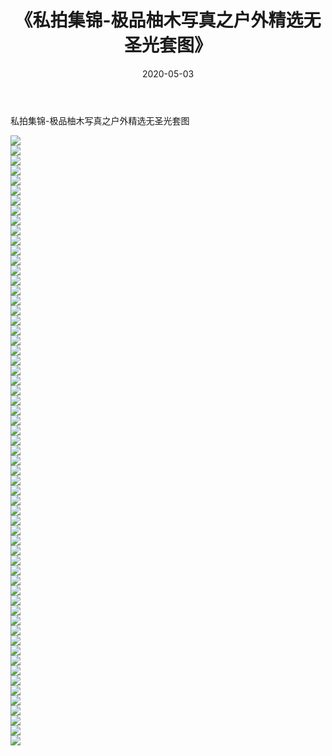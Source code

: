 ﻿---
layout: post
title:  《私拍集锦-极品柚木写真之户外精选无圣光套图》
date:   2020-05-03
img: http://imgx.orgx.ga/漏D/网络美图/2020/私拍集锦-极品柚木写真之户外精选无圣光套图/000.jpg
categories: [美女, 清纯, 唯美]
---

私拍集锦-极品柚木写真之户外精选无圣光套图

  ![](http://imgx.orgx.ga/漏D/网络美图/2020/私拍集锦-极品柚木写真之户外精选无圣光套图/001.jpg) <br> ![](http://imgx.orgx.ga/漏D/网络美图/2020/私拍集锦-极品柚木写真之户外精选无圣光套图/002.jpg) <br> ![](http://imgx.orgx.ga/漏D/网络美图/2020/私拍集锦-极品柚木写真之户外精选无圣光套图/003.jpg) <br> ![](http://imgx.orgx.ga/漏D/网络美图/2020/私拍集锦-极品柚木写真之户外精选无圣光套图/004.jpg) <br> ![](http://imgx.orgx.ga/漏D/网络美图/2020/私拍集锦-极品柚木写真之户外精选无圣光套图/005.jpg) <br> ![](http://imgx.orgx.ga/漏D/网络美图/2020/私拍集锦-极品柚木写真之户外精选无圣光套图/006.jpg) <br> ![](http://imgx.orgx.ga/漏D/网络美图/2020/私拍集锦-极品柚木写真之户外精选无圣光套图/007.jpg) <br> ![](http://imgx.orgx.ga/漏D/网络美图/2020/私拍集锦-极品柚木写真之户外精选无圣光套图/008.jpg) <br> ![](http://imgx.orgx.ga/漏D/网络美图/2020/私拍集锦-极品柚木写真之户外精选无圣光套图/009.jpg) <br> ![](http://imgx.orgx.ga/漏D/网络美图/2020/私拍集锦-极品柚木写真之户外精选无圣光套图/010.jpg) <br> ![](http://imgx.orgx.ga/漏D/网络美图/2020/私拍集锦-极品柚木写真之户外精选无圣光套图/011.jpg) <br> ![](http://imgx.orgx.ga/漏D/网络美图/2020/私拍集锦-极品柚木写真之户外精选无圣光套图/012.jpg) <br> ![](http://imgx.orgx.ga/漏D/网络美图/2020/私拍集锦-极品柚木写真之户外精选无圣光套图/013.jpg) <br> ![](http://imgx.orgx.ga/漏D/网络美图/2020/私拍集锦-极品柚木写真之户外精选无圣光套图/014.jpg) <br> ![](http://imgx.orgx.ga/漏D/网络美图/2020/私拍集锦-极品柚木写真之户外精选无圣光套图/015.jpg) <br> ![](http://imgx.orgx.ga/漏D/网络美图/2020/私拍集锦-极品柚木写真之户外精选无圣光套图/016.jpg) <br> ![](http://imgx.orgx.ga/漏D/网络美图/2020/私拍集锦-极品柚木写真之户外精选无圣光套图/017.jpg) <br> ![](http://imgx.orgx.ga/漏D/网络美图/2020/私拍集锦-极品柚木写真之户外精选无圣光套图/018.jpg) <br> ![](http://imgx.orgx.ga/漏D/网络美图/2020/私拍集锦-极品柚木写真之户外精选无圣光套图/019.jpg) <br> ![](http://imgx.orgx.ga/漏D/网络美图/2020/私拍集锦-极品柚木写真之户外精选无圣光套图/020.jpg) <br> ![](http://imgx.orgx.ga/漏D/网络美图/2020/私拍集锦-极品柚木写真之户外精选无圣光套图/021.jpg) <br> ![](http://imgx.orgx.ga/漏D/网络美图/2020/私拍集锦-极品柚木写真之户外精选无圣光套图/022.jpg) <br> ![](http://imgx.orgx.ga/漏D/网络美图/2020/私拍集锦-极品柚木写真之户外精选无圣光套图/023.jpg) <br> ![](http://imgx.orgx.ga/漏D/网络美图/2020/私拍集锦-极品柚木写真之户外精选无圣光套图/024.jpg) <br> ![](http://imgx.orgx.ga/漏D/网络美图/2020/私拍集锦-极品柚木写真之户外精选无圣光套图/025.jpg) <br> ![](http://imgx.orgx.ga/漏D/网络美图/2020/私拍集锦-极品柚木写真之户外精选无圣光套图/026.jpg) <br> ![](http://imgx.orgx.ga/漏D/网络美图/2020/私拍集锦-极品柚木写真之户外精选无圣光套图/027.jpg) <br> ![](http://imgx.orgx.ga/漏D/网络美图/2020/私拍集锦-极品柚木写真之户外精选无圣光套图/028.jpg) <br> ![](http://imgx.orgx.ga/漏D/网络美图/2020/私拍集锦-极品柚木写真之户外精选无圣光套图/029.jpg) <br> ![](http://imgx.orgx.ga/漏D/网络美图/2020/私拍集锦-极品柚木写真之户外精选无圣光套图/030.jpg) <br> ![](http://imgx.orgx.ga/漏D/网络美图/2020/私拍集锦-极品柚木写真之户外精选无圣光套图/031.jpg) <br> ![](http://imgx.orgx.ga/漏D/网络美图/2020/私拍集锦-极品柚木写真之户外精选无圣光套图/032.jpg) <br> ![](http://imgx.orgx.ga/漏D/网络美图/2020/私拍集锦-极品柚木写真之户外精选无圣光套图/033.jpg) <br> ![](http://imgx.orgx.ga/漏D/网络美图/2020/私拍集锦-极品柚木写真之户外精选无圣光套图/034.jpg) <br> ![](http://imgx.orgx.ga/漏D/网络美图/2020/私拍集锦-极品柚木写真之户外精选无圣光套图/035.jpg) <br> ![](http://imgx.orgx.ga/漏D/网络美图/2020/私拍集锦-极品柚木写真之户外精选无圣光套图/036.jpg) <br> ![](http://imgx.orgx.ga/漏D/网络美图/2020/私拍集锦-极品柚木写真之户外精选无圣光套图/037.jpg) <br> ![](http://imgx.orgx.ga/漏D/网络美图/2020/私拍集锦-极品柚木写真之户外精选无圣光套图/038.jpg) <br> ![](http://imgx.orgx.ga/漏D/网络美图/2020/私拍集锦-极品柚木写真之户外精选无圣光套图/039.jpg) <br> ![](http://imgx.orgx.ga/漏D/网络美图/2020/私拍集锦-极品柚木写真之户外精选无圣光套图/040.jpg) <br> ![](http://imgx.orgx.ga/漏D/网络美图/2020/私拍集锦-极品柚木写真之户外精选无圣光套图/041.jpg) <br> ![](http://imgx.orgx.ga/漏D/网络美图/2020/私拍集锦-极品柚木写真之户外精选无圣光套图/042.jpg) <br> ![](http://imgx.orgx.ga/漏D/网络美图/2020/私拍集锦-极品柚木写真之户外精选无圣光套图/043.jpg) <br> ![](http://imgx.orgx.ga/漏D/网络美图/2020/私拍集锦-极品柚木写真之户外精选无圣光套图/044.jpg) <br> ![](http://imgx.orgx.ga/漏D/网络美图/2020/私拍集锦-极品柚木写真之户外精选无圣光套图/045.jpg) <br> ![](http://imgx.orgx.ga/漏D/网络美图/2020/私拍集锦-极品柚木写真之户外精选无圣光套图/046.jpg) <br> ![](http://imgx.orgx.ga/漏D/网络美图/2020/私拍集锦-极品柚木写真之户外精选无圣光套图/047.jpg) <br> ![](http://imgx.orgx.ga/漏D/网络美图/2020/私拍集锦-极品柚木写真之户外精选无圣光套图/048.jpg) <br> ![](http://imgx.orgx.ga/漏D/网络美图/2020/私拍集锦-极品柚木写真之户外精选无圣光套图/049.jpg) <br> ![](http://imgx.orgx.ga/漏D/网络美图/2020/私拍集锦-极品柚木写真之户外精选无圣光套图/050.jpg) <br> ![](http://imgx.orgx.ga/漏D/网络美图/2020/私拍集锦-极品柚木写真之户外精选无圣光套图/051.jpg) <br> ![](http://imgx.orgx.ga/漏D/网络美图/2020/私拍集锦-极品柚木写真之户外精选无圣光套图/052.jpg) <br> ![](http://imgx.orgx.ga/漏D/网络美图/2020/私拍集锦-极品柚木写真之户外精选无圣光套图/053.jpg) <br> ![](http://imgx.orgx.ga/漏D/网络美图/2020/私拍集锦-极品柚木写真之户外精选无圣光套图/054.jpg) <br> ![](http://imgx.orgx.ga/漏D/网络美图/2020/私拍集锦-极品柚木写真之户外精选无圣光套图/055.jpg) <br> ![](http://imgx.orgx.ga/漏D/网络美图/2020/私拍集锦-极品柚木写真之户外精选无圣光套图/056.jpg) <br> ![](http://imgx.orgx.ga/漏D/网络美图/2020/私拍集锦-极品柚木写真之户外精选无圣光套图/057.jpg) <br> ![](http://imgx.orgx.ga/漏D/网络美图/2020/私拍集锦-极品柚木写真之户外精选无圣光套图/058.jpg) <br> ![](http://imgx.orgx.ga/漏D/网络美图/2020/私拍集锦-极品柚木写真之户外精选无圣光套图/059.jpg) <br> ![](http://imgx.orgx.ga/漏D/网络美图/2020/私拍集锦-极品柚木写真之户外精选无圣光套图/060.jpg) <br> ![](http://imgx.orgx.ga/漏D/网络美图/2020/私拍集锦-极品柚木写真之户外精选无圣光套图/061.jpg) <br>